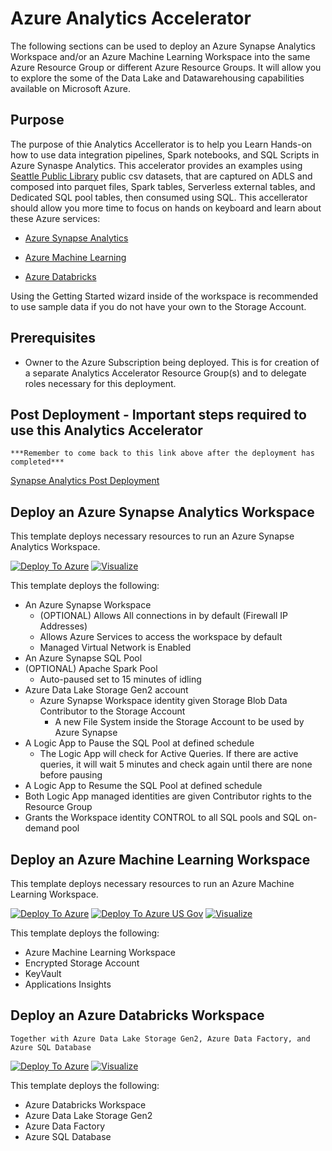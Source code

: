 # Azure Analytics Accelerator

The following sections can be used to deploy an Azure Synapse Analytics Workspace and/or an Azure Machine Learning Workspace into the same Azure Resource Group or different Azure Resource Groups.  It will allow you to explore the some of the Data Lake and Datawarehousing capabilities available on Microsoft Azure. 

## Purpose

The purpose of thie Analytics Accellerator is to help you Learn Hands-on how to use data integration pipelines, Spark notebooks, and SQL Scripts in Azure Synaspe Analytics. This accelerator provides an examples using [Seattle Public Library](https://data.seattle.gov/browse?q=Seattle%20Public%20Libraries&sortBy=most_accessed&utf8=%E2%9C%93) public csv datasets, that are captured on ADLS and composed into parquet files, Spark tables, Serverless external tables, and Dedicated SQL pool tables, then consumed using SQL.  This accellerator should allow you more time to focus on hands on keyboard and learn about these Azure services:

* [Azure Synapse Analytics](https://github.com/DataSnowman/analytics-accelerator#deploy-an-azure-synapse-analytics-workspace)

* [Azure Machine Learning](https://github.com/DataSnowman/analytics-accelerator#deploy-an-azure-machine-learning-workspace)

* [Azure Databricks](https://github.com/DataSnowman/analytics-accelerator#deploy-an-azure-databricks-workspace)

Using the Getting Started wizard inside of the workspace is recommended to use sample data if you do not have your own to the Storage Account.

## Prerequisites

- Owner to the Azure Subscription being deployed. This is for creation of a separate Analytics Accelerator Resource Group(s) and to delegate roles necessary for this deployment.

## Post Deployment - Important steps required to use this Analytics Accelerator

```***Remember to come back to this link above after the deployment has completed***```

[Synapse Analytics Post Deployment](https://github.com/DataSnowman/analytics-accelerator/blob/main/workspace/synapse-workspace/README.md#post-deployment-steps)

## Deploy an Azure Synapse Analytics Workspace

This template deploys necessary resources to run an Azure Synapse Analytics Workspace.

[![Deploy To Azure](https://raw.githubusercontent.com/Azure/azure-quickstart-templates/master/1-CONTRIBUTION-GUIDE/images/deploytoazure.svg?sanitize=true)](https://portal.azure.com/#create/Microsoft.Template/uri/https%3A%2F%2Fraw.githubusercontent.com%2FDataSnowman%2Fanalytics-accelerator%2Fmain%2Fworkspace%2Fsynapse-workspace%2Fazuredeploy.json) [![Visualize](https://raw.githubusercontent.com/Azure/azure-quickstart-templates/master/1-CONTRIBUTION-GUIDE/images/visualizebutton.svg?sanitize=true)](http://armviz.io/#/?load=https%3A%2F%2Fraw.githubusercontent.com%2FDataSnowman%2Fanalytics-accelerator%2Fmain%2Fworkspace%2Fsynapse-workspace%2Fazuredeploy.json)

This template deploys the following:

- An Azure Synapse Workspace
  - (OPTIONAL) Allows All connections in by default (Firewall IP Addresses)
  - Allows Azure Services to access the workspace by default
  - Managed Virtual Network is Enabled
- An Azure Synapse SQL Pool
- (OPTIONAL) Apache Spark Pool
  - Auto-paused set to 15 minutes of idling
- Azure Data Lake Storage Gen2 account
  - Azure Synapse Workspace identity given Storage Blob Data Contributor to the Storage Account
    - A new File System inside the Storage Account to be used by Azure Synapse
- A Logic App to Pause the SQL Pool at defined schedule
  - The Logic App will check for Active Queries. If there are active queries, it will wait 5 minutes and check again until there are none before pausing
- A Logic App to Resume the SQL Pool at defined schedule
- Both Logic App managed identities are given Contributor rights to the Resource Group
- Grants the Workspace identity CONTROL to all SQL pools and SQL on-demand pool

## Deploy an Azure Machine Learning Workspace

This template deploys necessary resources to run an Azure Machine Learning Workspace.

[![Deploy To Azure](https://raw.githubusercontent.com/Azure/azure-quickstart-templates/master/1-CONTRIBUTION-GUIDE/images/deploytoazure.svg?sanitize=true)](https://portal.azure.com/#create/Microsoft.Template/uri/https%3A%2F%2Fraw.githubusercontent.com%2FDataSnowman%2Fanalytics-accelerator%2Fmain%2Fworkspace%2Faml-workspace%2Fazuredeploy.json)
[![Deploy To Azure US Gov](https://raw.githubusercontent.com/Azure/azure-quickstart-templates/master/1-CONTRIBUTION-GUIDE/images/deploytoazuregov.svg?sanitize=true)](https://portal.azure.com/#create/Microsoft.Template/uri/https%3A%2F%2Fraw.githubusercontent.com%2FDataSnowman%2Fanalytics-accelerator%2Fmain%2Fworkspace%2Faml-workspace%2Fazuredeploy.json)
[![Visualize](https://raw.githubusercontent.com/Azure/azure-quickstart-templates/master/1-CONTRIBUTION-GUIDE/images/visualizebutton.svg?sanitize=true)](http://armviz.io/#/?load=https%3A%2F%2Fraw.githubusercontent.com%2FDataSnowman%2Fanalytics-accelerator%2Fmain%2Fworkspace%2Faml-workspace%2Fazuredeploy.json)

This template deploys the following:

- Azure Machine Learning Workspace
- Encrypted Storage Account
- KeyVault
- Applications Insights

## Deploy an Azure Databricks Workspace

`Together with Azure Data Lake Storage Gen2, Azure Data Factory, and Azure SQL Database`

[![Deploy To Azure](https://raw.githubusercontent.com/Azure/azure-quickstart-templates/master/1-CONTRIBUTION-GUIDE/images/deploytoazure.svg?sanitize=true)](https://portal.azure.com/#create/Microsoft.Template/uri/https%3A%2F%2Fraw.githubusercontent.com%2FDataSnowman%2Fanalytics-accelerator%2Fmain%2Fworkspace%2Fadb-workspace%2Fazuredeploy.json) [![Visualize](https://raw.githubusercontent.com/Azure/azure-quickstart-templates/master/1-CONTRIBUTION-GUIDE/images/visualizebutton.svg?sanitize=true)](http://armviz.io/#/?load=https%3A%2F%2Fraw.githubusercontent.com%2FDataSnowman%2Fanalytics-accelerator%2Fmain%2Fworkspace%2Fadb-workspace%2Fazuredeploy.json)

This template deploys the following:

- Azure Databricks Workspace
- Azure Data Lake Storage Gen2
- Azure Data Factory
- Azure SQL Database
